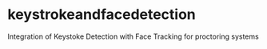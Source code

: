 # keystrokeandfacedetection
Integration of Keystoke Detection with Face Tracking for proctoring systems 
